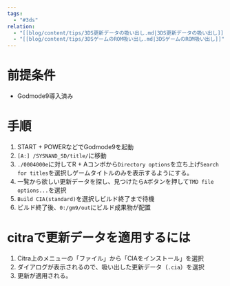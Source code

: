 ```yaml
---
tags:
  - "#3ds"
relation:
  - "[[blog/content/tips/3DS更新データの吸い出し.md|3DS更新データの吸い出し]]"
  - "[[blog/content/tips/3DSゲームのROM吸い出し.md|3DSゲームのROM吸い出し]]"
---
```


# 前提条件
- Godmode9導入済み
# 手順
1. START + POWERなどでGodmode9を起動
2. `[A:] /SYSNAND_SD/title/`に移動
3. `./0004000e`に対してR + Aコンボから`Directory options`を立ち上げ`Search for titles`を選択しゲームタイトルのみを表示するようにする。
4. 一覧から欲しい更新データを探し、見つけたら`A`ボタンを押して`TMD file options...`を選択
5. `Build CIA(standard)`を選択しビルド終了まで待機
6. ビルド終了後、`0:/gm9/out`にビルド成果物が配置

# citraで更新データを適用するには
1. Citra上のメニューの「ファイル」から「CIAをインストール」を選択
2. ダイアログが表示されるので、吸い出した更新データ（`.cia`）を選択
3. 更新が適用される。